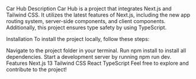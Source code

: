
Car Hub
Description
Car Hub is a project that integrates Next.js and Tailwind CSS. It utilizes the latest features of Next.js, including the new app routing system, server-side components, and client components. Additionally, this project ensures type safety by using TypeScript.

Installation
To install the project locally, follow these steps:

Navigate to the project folder in your terminal.
Run npm install to install all dependencies.
Start a development server by running npm run dev.
Features
Next.js 13
Tailwind CSS
React
TypeScript
Feel free to explore and contribute to the project!
